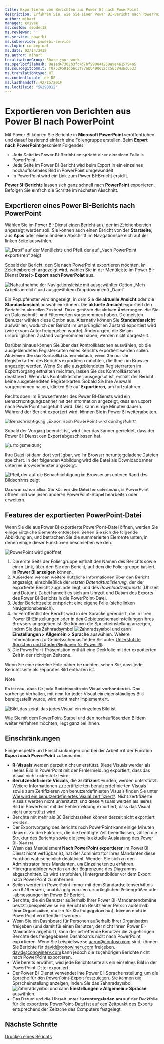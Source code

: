 ```yaml
---
title: Exportieren von Berichten aus Power BI nach PowerPoint
description: Erfahren Sie, wie Sie einen Power BI-Bericht nach PowerPoint exportieren.
author: mihart
manager: kvivek
ms.custom: seodec18
ms.reviewer: ''
ms.service: powerbi
ms.subservice: powerbi-service
ms.topic: conceptual
ms.date: 02/14/2019
ms.author: mihart
LocalizationGroup: Share your work
ms.openlocfilehash: 9e1ed67302b3fc4d7bf990040259e9e4615794a5
ms.sourcegitcommit: f07520591db6c3f27ab6490612cc56384abc6633
ms.translationtype: HT
ms.contentlocale: de-DE
ms.lasthandoff: 02/15/2019
ms.locfileid: "56298912"
---
```

# <a name="export-reports-from-power-bi-to-powerpoint"></a>Exportieren von Berichten aus Power BI nach PowerPoint
Mit Power BI können Sie Berichte in **Microsoft PowerPoint** veröffentlichen und darauf basierend einfach eine Foliengruppe erstellen. Beim **Export nach PowerPoint** geschieht Folgendes:

* Jede Seite im Power BI-Bericht entspricht einer einzelnen Folie in PowerPoint.
* Jede Seite im Power BI-Bericht wird beim Export in ein einzelnes hochauflösendes Bild in PowerPoint umgewandelt <!-- * The filters and slicers settings that you added to the report are preserved. -->
* In PowerPoint wird ein Link zum Power BI-Bericht erstellt. 

**Power BI-Berichte** lassen sich ganz schnell nach **PowerPoint** exportieren. Befolgen Sie einfach die Schritte im nächsten Abschnitt.

## <a name="how-to-export-your-power-bi-report-to-powerpoint"></a>Exportieren eines Power BI-Berichts nach PowerPoint
Wählen Sie im Power BI-Dienst einen Bericht aus, der im Zeichenbereich angezeigt werden soll. Sie können auch einen Bericht von der **Startseite**, aus **Apps** oder einem anderen Abschnitt im Navigationsbereich auf der linken Seite auswählen.

![„Datei“ auf der Menüleiste und Pfeil, der auf „Nach PowerPoint exportieren“ zeigt](media/end-user-powerpoint/power-bi-publish.png)

Sobald der Bericht, den Sie nach PowerPoint exportieren möchten, im Zeichenbereich angezeigt wird, wählen Sie in der Menüleiste im Power BI-Dienst **Datei > Export nach PowerPoint** aus.

![Nahaufnahme der Navigationsleiste mit ausgewählter Option „Mein Arbeitsbereich“ und ausgewähltem Dropdownmenü „Datei“](media/end-user-powerpoint/powerbi_to_powerpoint_1.png)
   
Ein Popupfenster wird angezeigt, in dem Sie die **aktuelle Ansicht** oder die **Standardansicht** auswählen können.  Die **aktuelle Ansicht** exportiert den Bericht im aktuellen Zustand. Dazu gehören die aktiven Änderungen, die Sie an Datenschnitt- und Filterwerten vorgenommen haben.  Die meisten Benutzer wählen diese Option aus.  Alternativ können Sie **Standardansicht** auswählen, wodurch der Bericht im ursprünglichen Zustand exportiert wird (wie er vom Autor freigegeben wurde). Änderungen, die Sie am ursprünglichen Zustand vorgenommen haben, werden nicht dargestellt.
    
Darüber hinaus können Sie über das Kontrollkästchen auswählen, ob die ausgeblendeten Registerkarten eines Berichts exportiert werden sollen.  Aktivieren Sie das Kontrollkästchen einfach, wenn Sie nur die Registerkarten des Berichts exportieren möchten, die Ihnen im Browser angezeigt werden.  Wenn Sie alle ausgeblendeten Registerkarten im Exportvorgang enthalten möchten, lassen Sie das Kontrollkästchen deaktiviert.  Wenn das Kontrollkästchen ausgegraut ist, enthält der Bericht keine ausgeblendeten Registerkarten.  Sobald Sie Ihre Auswahl vorgenommen haben, klicken Sie auf **Exportieren**, um fortzufahren.

Rechts oben im Browserfenster des Power BI-Diensts wird ein Benachrichtigungsbanner mit der Information angezeigt, dass ein Export nach PowerPoint ausgeführt wird. Dies kann einige Minuten dauern. Während der Bericht exportiert wird, können Sie in Power BI weiterarbeiten.

![Benachrichtigung „Export nach PowerPoint wird durchgeführt“](media/end-user-powerpoint/powerbi_to_powerpoint_2.png)

Sobald der Vorgang beendet ist, wird über das Banner gemeldet, dass der Power BI-Dienst den Export abgeschlossen hat.

![Erfolgsmeldung](media/end-user-powerpoint/powerbi_to_powerpoint_3.png)

Ihre Datei ist dann dort verfügbar, wo Ihr Browser heruntergeladene Dateien speichert. In der folgenden Abbildung wird die Datei als Downloadbanner unten im Browserfenster angezeigt.

![Pfeil, der auf die Benachrichtigung im Browser am unteren Rand des Bildschirms zeigt](media/end-user-powerpoint/powerbi_to_powerpoint_4.png)

Das war schon alles. Sie können die Datei herunterladen, in PowerPoint öffnen und wie jeden anderen PowerPoint-Stapel bearbeiten oder erweitern.

## <a name="checking-out-your-exported-powerpoint-file"></a>Features der exportierten PowerPoint-Datei
Wenn Sie die aus Power BI exportierte PowerPoint-Datei öffnen, werden Sie einige nützliche Elemente entdecken. Sehen Sie sich die folgende Abbildung an, und betrachten Sie die nummerierten Elemente unten, in denen einige dieser Funktionen beschrieben werden.

![PowerPoint wird geöffnet](media/end-user-powerpoint/powerbi_to_powerpoint_5.png)

1. Die erste Seite der Foliengruppe enthält den Namen des Berichts sowie einen Link, über den Sie den Bericht, auf dem die Foliengruppe basiert, **in Power BI anzeigen** können.
2. Außerdem werden weitere nützliche Informationen über den Bericht angezeigt, einschließlich der *letzten Datenaktualisierung*, der der exportierte Bericht zugrunde liegt, und des *Downloadzeitpunkts* (Uhrzeit und Datum). Dabei handelt es sich um Uhrzeit und Datum des Exports des Power BI-Berichts in die PowerPoint-Datei.
3. Jeder Berichtsseite entspricht eine eigene Folie (siehe linken Navigationsbereich). 
4. Ihr veröffentlichter Bericht wird in der Sprache gerendert, die in Ihren Power BI-Einstellungen oder in den Gebietsschemaeinstellungen Ihres Browsers angegeben ist. Sie können die Spracheinstellung anzeigen, indem Sie das Zahnradsymbol ![Zahnradsymbol](media/end-user-powerpoint/power-bi-settings-icon.png) und dann **Einstellungen > Allgemein > Sprache** auswählen. Weitere Informationen zu Gebietsschemas finden Sie unter [Unterstützte Sprachen und Länder/Regionen für Power BI](../supported-languages-countries-regions.md).
5. Die PowerPoint-Präsentation enthält eine Deckfolie mit der exportierten Zeit in der richtigen Zeitzone.

Wenn Sie eine einzelne Folie näher betrachten, sehen Sie, dass jede Berichtsseite als separates Bild enthalten ist.

>[!NOTE]
> Es ist neu, dass für jede Berichtsseite ein Visual vorhanden ist. Das vorherige Verhalten, mit dem für jedes Visual ein eigenständiges Bild bereitgestellt wurde, wird nicht mehr implementiert. 
 

![Bild, das zeigt, das jedes Visual ein einzelnes Bild ist](media/end-user-powerpoint/powerbi_to_powerpoint_6.png)

Wie Sie mit dem PowerPoint-Stapel und den hochauflösenden Bildern weiter verfahren möchten, liegt ganz bei Ihnen.

## <a name="limitations"></a>Einschränkungen
Einige Aspekte und Einschränkungen sind bei der Arbeit mit der Funktion **Export nach PowerPoint** zu beachten.

* **R-Visuals** werden derzeit nicht unterstützt. Diese Visuals werden als leeres Bild in PowerPoint mit der Fehlermeldung exportiert, dass das Visual nicht unterstützt wird.
* **Benutzerdefinierte Visuals**, die **zertifiziert** wurden, werden unterstützt. Weitere Informationen zu zertifizierten benutzerdefinierten Visuals sowie zum Zertifizieren von benutzerdefinierten Visuals finden Sie unter [Wie wird ein benutzerdefiniertes Visual zertifiziert?](../power-bi-custom-visuals-certified.md). Nicht zertifizierte Visuals werden nicht unterstützt, und diese Visuals werden als leeres Bild in PowerPoint mit der Fehlermeldung exportiert, dass das Visual nicht unterstützt wird.
* Berichte mit mehr als 30 Berichtsseiten können derzeit nicht exportiert werden.
* Der Exportvorgang des Berichts nach PowerPoint kann einige Minuten dauern. Zu den Faktoren, die die benötigte Zeit beeinflussen, zählen die Struktur des Berichts sowie die jeweils aktuelle Auslastung des Power BI-Diensts.
* Wenn das Menüelement **Nach PowerPoint exportieren** im Power BI-Dienst nicht verfügbar ist, hat der Administrator Ihres Mandanten diese Funktion wahrscheinlich deaktiviert. Wenden Sie sich an den Administrator Ihres Mandanten, um Einzelheiten zu erfahren.
* Hintergrundbilder werden an der Begrenzung des Diagramms abgeschnitten. Es wird empfohlen, Hintergrundbilder vor dem Export nach PowerPoint zu entfernen.
* Seiten werden in PowerPoint immer mit dem Standardseitenverhältnis von 9:16 erstellt, unabhängig von den ursprünglichen Seitengrößen oder -abmessungen im Power BI-Bericht.
* Berichte, die ein Benutzer außerhalb Ihrer Power BI-Mandantendomäne besitzt (beispielsweise ein Bericht im Besitz einer Person außerhalb Ihrer Organisation, die ihn für Sie freigegeben hat), können nicht in PowerPoint veröffentlicht werden.
* Wenn Sie ein Dashboard für Personen außerhalb Ihrer Organisation freigeben (und damit für einen Benutzer, der nicht Ihrem Power BI-Mandanten angehört), kann der betreffende Benutzer die zugehörigen Berichte des freigegebenen Dashboards nicht nach PowerPoint exportieren. Wenn Sie beispielsweise aaron@contoso.com sind, können Sie Berichte für david@cohowinery.com freigeben. david@cohowinery.com kann jedoch die zugehörigen Berichte nicht nach PowerPoint exportieren.
* Wie bereits erwähnt, wird jede Berichtsseite als ein einzelnes Bild in der PowerPoint-Datei exportiert.
* Der Power BI-Dienst verwendet Ihre Power BI-Spracheinstellung, um die Sprache für den PowerPoint-Export festzulegen. Sie können die Spracheinstellung anzeigen, indem Sie das Zahnradsymbol ![Zahnradsymbol](media/end-user-powerpoint/power-bi-settings-icon.png) und dann **Einstellungen > Allgemein > Sprache** auswählen.
* Das Datum und die Uhrzeit unter **Heruntergeladen am** auf der Deckfolie für die exportierte PowerPoint-Datei ist auf den Zeitpunkt des Exports entsprechend der Zeitzone des Computers festgelegt.

## <a name="next-steps"></a>Nächste Schritte
[Drucken eines Berichts](end-user-print.md)
